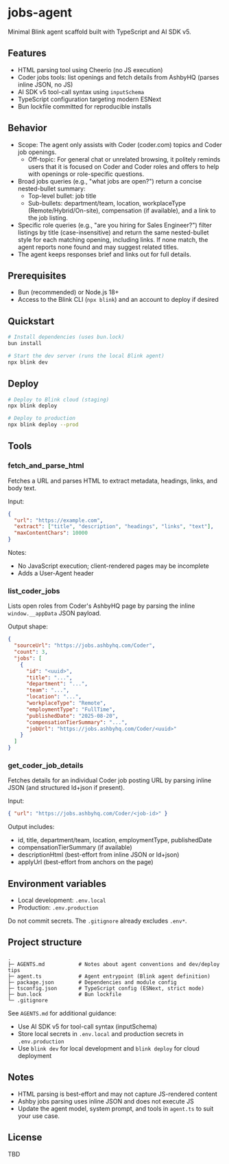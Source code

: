 # jobs-agent

Minimal Blink agent scaffold built with TypeScript and AI SDK v5.

## Features

- HTML parsing tool using Cheerio (no JS execution)
- Coder jobs tools: list openings and fetch details from AshbyHQ (parses inline JSON, no JS)
- AI SDK v5 tool-call syntax using `inputSchema`
- TypeScript configuration targeting modern ESNext
- Bun lockfile committed for reproducible installs

## Behavior

- Scope: The agent only assists with Coder (coder.com) topics and Coder job openings.
  - Off-topic: For general chat or unrelated browsing, it politely reminds users that it is focused on Coder and Coder roles and offers to help with openings or role-specific questions.
- Broad jobs queries (e.g., "what jobs are open?") return a concise nested-bullet summary:
  - Top-level bullet: job title
  - Sub-bullets: department/team, location, workplaceType (Remote/Hybrid/On-site), compensation (if available), and a link to the job listing.
- Specific role queries (e.g., "are you hiring for Sales Engineer?") filter listings by title (case-insensitive) and return the same nested-bullet style for each matching opening, including links. If none match, the agent reports none found and may suggest related titles.
- The agent keeps responses brief and links out for full details.

## Prerequisites

- Bun (recommended) or Node.js 18+
- Access to the Blink CLI (`npx blink`) and an account to deploy if desired

## Quickstart

```bash
# Install dependencies (uses bun.lock)
bun install

# Start the dev server (runs the local Blink agent)
npx blink dev
```

## Deploy

```bash
# Deploy to Blink cloud (staging)
npx blink deploy

# Deploy to production
npx blink deploy --prod
```

## Tools

### fetch_and_parse_html

Fetches a URL and parses HTML to extract metadata, headings, links, and body text.

Input:

```json
{
  "url": "https://example.com",
  "extract": ["title", "description", "headings", "links", "text"],
  "maxContentChars": 10000
}
```

Notes:

- No JavaScript execution; client-rendered pages may be incomplete
- Adds a User-Agent header

### list_coder_jobs

Lists open roles from Coder's AshbyHQ page by parsing the inline `window.__appData` JSON payload.

Output shape:

```json
{
  "sourceUrl": "https://jobs.ashbyhq.com/Coder",
  "count": 3,
  "jobs": [
    {
      "id": "<uuid>",
      "title": "...",
      "department": "...",
      "team": "...",
      "location": "...",
      "workplaceType": "Remote",
      "employmentType": "FullTime",
      "publishedDate": "2025-08-20",
      "compensationTierSummary": "...",
      "jobUrl": "https://jobs.ashbyhq.com/Coder/<uuid>"
    }
  ]
}
```

### get_coder_job_details

Fetches details for an individual Coder job posting URL by parsing inline JSON (and structured ld+json if present).

Input:

```json
{ "url": "https://jobs.ashbyhq.com/Coder/<job-id>" }
```

Output includes:

- id, title, department/team, location, employmentType, publishedDate
- compensationTierSummary (if available)
- descriptionHtml (best-effort from inline JSON or ld+json)
- applyUrl (best-effort from anchors on the page)

## Environment variables

- Local development: `.env.local`
- Production: `.env.production`

Do not commit secrets. The `.gitignore` already excludes `.env*`.

## Project structure

```
.
├─ AGENTS.md           # Notes about agent conventions and dev/deploy tips
├─ agent.ts            # Agent entrypoint (Blink agent definition)
├─ package.json        # Dependencies and module config
├─ tsconfig.json       # TypeScript config (ESNext, strict mode)
├─ bun.lock            # Bun lockfile
└─ .gitignore
```

See `AGENTS.md` for additional guidance:

- Use AI SDK v5 for tool-call syntax (inputSchema)
- Store local secrets in `.env.local` and production secrets in `.env.production`
- Use `blink dev` for local development and `blink deploy` for cloud deployment

## Notes

- HTML parsing is best-effort and may not capture JS-rendered content
- Ashby jobs parsing uses inline JSON and does not execute JS
- Update the agent model, system prompt, and tools in `agent.ts` to suit your use case.

## License

TBD
